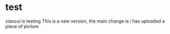 # test
xiaocui is testing
This is a new version, the main change is i has uploaded a piece of picture
